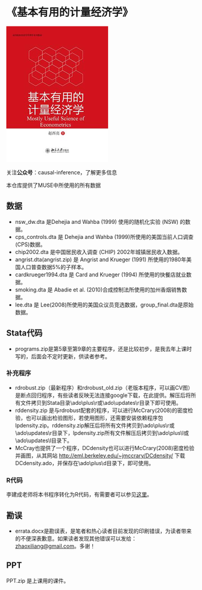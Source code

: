 # 《基本有用的计量经济学》

![](cover.jpg)

 关注**公众号**：causal-inference，了解更多信息

本仓库提供了MUSE中所使用的所有数据

## 数据
- nsw_dw.dta 是Dehejia and Wahba (1999) 使用的随机化实验 (NSW) 的数据。
- cps_controls.dta 是 Dehejia and Wahba (1999)所使用的美国当前人口调查(CPS)数据。
- chip2002.dta 是中国居民收入调查 (CHIP) 2002年城镇居民收入数据。
- angrist.dta(angrist.zip) 是 Angrist and Krueger (1991) 所使用的1980年美国人口普查数据5%的子样本。
- cardkrueger1994.dta 是 Card and Krueger (1994) 所使用的快餐店就业数据。
- smoking.dta 是 Abadie et al. (2010)合成控制法所使用的加州香烟销售数据。
- lee.dta 是 Lee(2008)所使用的美国众议员竞选数据，group_final.dta是原始数据。

## Stata代码
- programs.zip是第5章至第9章的主要程序，还是比较初步，是我去年上课时写的，后面会不定时更新，供读者参考。
### 补充程序
- rdrobust.zip（最新程序）和rdrobust_old.zip（老版本程序，可以画CV图）是断点回归程序，有些读者反映无法连接google下载，在此提供。解压后将所有文件拷贝到Stata目录\ado\plus\r或\ado\updates\r目录下即可使用。
- rddensity.zip 是与rdrobust配套的程序，可以进行McCrary(2008)的密度检验，也可以画出检验图形，若使用图形，还需要安装依赖程序包lpdensity.zip。rddensity.zip解压后将所有文件拷贝到\ado\plus\r或\ado\updates\r目录下，lpdensity.zip所有文件解压后拷贝到\ado\plus\l或\ado\updates\l目录下。
- McCray也提供了一个程序，DCdensity也可以进行McCrary(2008)密度检验并画图，从其网站
http://eml.berkeley.edu/~jmccrary/DCdensity/ 下载DCdensity.ado，并保存在\ado\plus\d目录下，即可使用。

### R代码

李建成老师将本书程序转化为R代码，有需要者可以参见[这里](https://mp.weixin.qq.com/s?__biz=MzI4NDcwMTU5MA==&mid=2247483846&idx=1&sn=b47acecf137e75aa6c262f75c1994be3&chksm=ebf6273fdc81ae29784914ad2e7d4eecf745599e9dabe1d1cf0ef1be761e1e270b09f6e030eb&mpshare=1&scene=1&srcid=0802fil7UjOOIAse9cWfjyz0&sharer_sharetime=1574208259547&sharer_shareid=ff2a7bc1fe1071d680581c5ea74f123f&key=ec7666f66bb2b36d3e3de8cfd67cd659e4aeff15ac913052e9c8021835c897d23c04be5a550f18923c5e151242e3ec2ae0b9021b36ab6f167d3a7e31252f797f5d8a9808e5341458907bb3bfcf27ef4b&ascene=1&uin=MTk2NTAyNjIxMw%3D%3D&devicetype=Windows+10&version=62070158&lang=zh_CN&pass_ticket=16Q3tRt5%2FxKNnIu5%2BSebLJx7G7LKQq%2FgP3kHYW%2FA4w3AA7EWN6couXb5rKSwC7Jt)。

## 勘误
- errata.docx是勘误表，是笔者和热心读者目前发现的印刷错误，为读者带来的不便深表歉意。如果读者发现其他错误可以发给：zhaoxiliang@gmail.com。多谢！

## PPT
PPT.zip 是上课用的课件。





